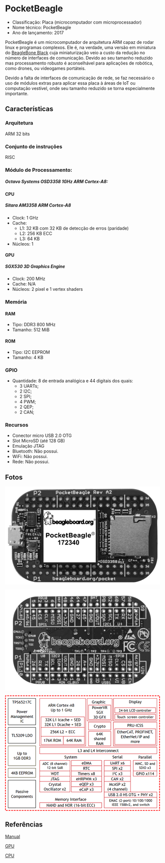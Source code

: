 # PocketBeagle

- Classificação: Placa (microcomputador com microprocessador)
- Nome técnico: PocketBeagle
- Ano de lançamento: 2017

PocketBeagle é um microcomputador de arquitetura ARM capaz de rodar linux e programas complexos. Ele é, na verdade, uma versão em miniatura do [BeagleBone Black](BeagleBone_Black.md) cuja miniaturização veio a custo da redução no número de interfaces de comunicação. Devido ao seu tamanho reduzido mas processamento robusto é aconselhável para aplicações de robótica, como drones, ou videogames portáteis.

Devido a falta de interfaces de comunicação de rede, se faz necessário o uso de módulos extras para aplicar essa placa à áreas de IoT ou computação vestível, onde seu tamanho reduzido se torna especialmente importante.

## Características

### Arquitetura
ARM 32 bits

### Conjunto de instruções
RISC

### Módulo de Processamento:
##### Octavo Systems OSD3358 1GHz ARM Cortex-A8:
#### CPU
##### Sitara AM3358 ARM Cortex-A8 
- Clock: 1 GHz
- Cache:
  - L1: 32 KB com 32 KB de detecção de erros (paridade)
  - L2: 256 KB ECC
  - L3: 64 KB
- Núcleos: 1

#### GPU
##### SGX530 3D Graphics Engine 
- Clock: 200 MHz
- Cache: N/A
- Núcleos: 2 pixel e 1 vertex shaders

### Memória
#### RAM
- Tipo: DDR3 800 MHz
- Tamanho: 512 MiB

#### ROM
- Tipo: I2C EEPROM
- Tamanho: 4 KB

### GPIO

- Quantidade: 8 de entrada analógica e 44 digitais dos quais:
  - 3 UARTs;
  - 2 I2C;
  - 2 SPI;
  - 4 PWM;
  - 2 QEP;
  - 2 CAN;

### Recursos

- Conector micro USB 2.0 OTG
- Slot MicroSD (até 128 GB)
- Emulação JTAG
- Bluetooth: Não possui.
- WiFi: Não possui.
- Rede:  Não possui.

## Fotos

![Board Front](imgs/PocketBeagle_Front_BW.jpg)

![Board Back](imgs/PocketBeagle_Back_BW.jpg)

![CPU Module blocks](imgs/PocketBeagle_cpublock.png)

## Referências

[Manual](https://github.com/beagleboard/pocketbeagle/wiki/System-Reference-Manual)

[GPU](https://en.wikipedia.org/wiki/PowerVR#Series5_(SGX))

[CPU](https://www.ti.com/lit/ds/symlink/am3358.pdf?ts=1600798333233&ref_url=https%253A%252F%252Fwww.ti.com%252Fproduct%252FAM3358)
